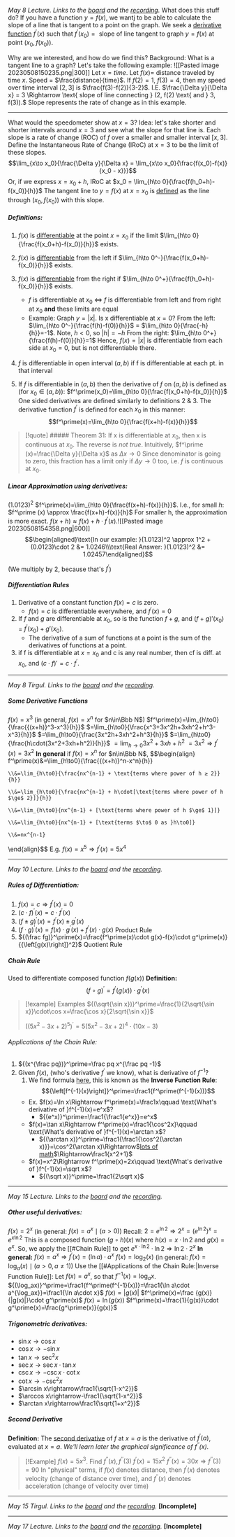 *May 8 Lecture. Links to the [board](https://drive.google.com/file/d/1BwMi6pAdCWz0UrAnsMBeoXTBa8z6roiN/view?usp=sharing) and the [recording](https://drive.google.com/file/d/1zN1ep3dD9x7Rmo8kGeQKTHNNBCH0p6RK/view?usp=sharing).*
What does this stuff do?
	If you have a function $y=f(x)$, we wantj to be able to calculate the slope of a line that is tangent to a point on the graph.
	We seek a <u>derivative function</u> $f^\prime(x)$ such that
		$f^\prime(x_0)=\text{ slope of line tangent to graph }y=f(x)\text{ at point }(x_0,f(x_0))$.

Why are we interested, and how do we find this?
Background:
	What is a tangent line to a graph?
	Let's take the following example:
		![[Pasted image 20230508150235.png|300]]
		Let $x=time$.
		Let $f(x) =$ distance traveled by time $x$.
		Speed = $\frac{distance}{time}$.
		If $f(2)=1$, $f(3)=4$, then my speed over time interval $[2,3]$ is $\frac{f(3)-f(2)}{3-2}$.
			I.E. $\frac{\Delta y}{\Delta x} = 3 \Rightarrow \text{ slope of line connecting } (2, f(2) \text{ and } 3, f(3)).$ 
		Slope represents the rate of change as in this example.

---
What would the speedometer show at $x=3$?
Idea: let's take shorter and shorter intervals around $x=3$ and see what the slope for that line is. Each slope is a rate of change (ROC) of $f$ over a smaller and smaller interval $[x,3]$. Define the Instantaneous Rate of Change (IRoC) at $x=3$ to be the limit of these slopes. $$\lim_{x\to x_0}{\frac{\Delta y}{\Delta x} = \lim_{x\to x_0}{\frac{f(x_0)-f(x)}{x_0 - x}}}$$ Or, if we express $x=x_0 + h$, IRoC at $x_0 = \lim_{h\to 0}{\frac{f(h_0+h)-f(x_0)}{h}}$
The tangent line to $y=f(x)$ at $x=x_0$ is <u>defined</u> as the line through $(x_0, f(x_0))$ with this slope.

##### Definitions:
1) $f(x)$ is <u>differentiable</u> at the point $x=x_0$ if the limit $\lim_{h\to 0}{\frac{f(x_0+h)-f(x_0)}{h}}$ exists.
2) $f(x)$ is <u>differentiable</u> from the left   if $\lim_{h\to 0^-}{\frac{f(x_0+h)-f(x_0)}{h}}$ exists.
3) $f(x)$ is <u>differentiable</u> from the right if $\lim_{h\to 0^+}{\frac{f(h_0+h)-f(x_0)}{h}}$ exists.
	- $f$ is differentiable at $x_0$ $\iff$ $f$ is differentiable from left and from right at $x_0$ **and** these limits are equal
	
	* Example: Graph $y=|x|$. Is x differentiable at $x=0$?
	  From the left: $\lim_{h\to 0^-}{\frac{f(h)-f(0)}{h}}$ = $\lim_{h\to 0}{\frac{-h}{h}}=-1$. Note, $h<0$, so $|h|=-h$
	  From the right: $\lim_{h\to 0^+}{\frac{f(h)-f(0)}{h}}=1$
	  Hence, $f(x)=|x|$ is differentiable from each side at $x_0=0$, but is not differentiable there.
4) $f$ is differentiable in open interval $(a,b)$ if f is differentiable at each pt. in that interval
5) If $f$ is differentiable in $(a,b)$ then the derivative of $f$ on $(a,b)$ is defined as (for $x_0\in(a,b)$): $f^\prime(x_0)=\lim_{h\to 0}{\frac{f(x_0+h)-f(x_0)}{h}}$
	One sided derivatives are defined similarly to definitions 2 & 3.
The derivative function $f^\prime$ is defined for each $x_0$ in this manner: $$f^\prime(x)=\lim_{h\to 0}{\frac{f(x+h)-f(x)}{h}}$$

> [!quote] ##### Theorem 31:
> If x is differentiable at $x_0$, then x is continuous at $x_0$. The reverse is *not true*.
> Intuitively, $f^\prime (x)=\frac{\Delta y}{\Delta x}$ as $\Delta x \to 0$ Since denominator is going to zero, this fraction has a limit only if $\Delta y\to 0$ too, i.e. $f$ is continuous at $x_0$.

##### Linear Approximation using derivatives:
$(1.0123)^2$
$f^\prime(x)=\lim_{h\to 0}{\frac{f(x+h)-f(x)}{h}}$. I.e., for small $h$:
$f^\prime (x) \approx \frac{f(x+h)-f(x)}{h}$
For smaller h, the approximation is more exact.
$f(x+h)\approx f(x)+h\cdot f^\prime (x)$.![[Pasted image 20230508154358.png|600]]
$$\begin{aligned}\text{In our example: }(1.0123)^2 \approx 1^2 + (0.0123)\cdot 2 &= 1.0246\\\text{Real Answer: }(1.0123)^2 &= 1.02457\end{aligned}$$

(We multiply by 2, because that's $f^\prime$)

##### Differentiation Rules
1) Derivative of a constant function $f(x)=c$ is zero.
	- $f(x)=c$ is differentiable everywhere, and $f^\prime(x)=0$
2) If $f$ and $g$ are differentiable at $x_0$, so is the function $f+g$, and $(f+g)\prime(x_0)$ = $f^\prime(x_0) + g\prime(x_0)$.
	- The derivative of a sum of functions at a point is the sum of the derivatives of functions at a point.
3) if f is differentiable at $x=x_0$ and c is any real number, then cf is diff. at $x_0$, and $(c\cdot f)\prime = c\cdot f^\prime$.
---
*May 8 Tirgul. Links to the [board](https://drive.google.com/file/d/1S_NZEhPPuh-J7UZWxVKXWi7kgmO_z-7Q/view?usp=sharing) and the [recording](https://drive.google.com/file/d/1zN1ep3dD9x7Rmo8kGeQKTHNNBCH0p6RK/view?usp=sharing).*
##### Some Derivative Functions
$f(x)=x^3$ (in general, $f(x) = x^n$ for $n\in\Bbb N$)
$f^\prime(x)=\lim_{h\to0}{\frac{{(x+h)}^3-x^3}{h}}$
$=\lim_{h\to0}{\frac{x^3+3x^2h+3xh^2+h^3-x^3}{h}}$
$=\lim_{h\to0}{\frac{3x^2h+3xh^2+h^3}{h}}$
$=\lim_{h\to0}{\frac{h\cdot(3x^2+3xh+h^2)}{h}}$
$=\lim_{h\to0}{3x^2+3xh+h^2}$
$=3x^2 \Rightarrow f^\prime(x)=3x^2$
**In general**
if $f(x) = x^n$ for $n\in\Bbb N$,
$$\begin{align}
	f^\prime(x)&=\lim_{h\to0}{\frac{{(x+h)}^n-x^n}{h}}
	
	\\&=\lim_{h\to0}{\frac{nx^{n-1} + \text{terms where power of h ≥ 2}}{h}}
	
	\\&=\lim_{h\to0}{\frac{nx^{n-1} + h\cdot[\text{terms where power of h $\ge$ 2}]}{h}}
	
	\\&=\lim_{h\to0}{nx^{n-1} + [\text{terms where power of h $\ge$ 1}]}
	
	\\&=\lim_{h\to0}{nx^{n-1} + [\text{terms $\to$ 0 as }h\to0]}
	
	\\&=nx^{n-1}
\end{align}$$
E.g. $f(x) = x^5\Rightarrow f^\prime(x)=5x^4$

---
*May 10 Lecture. Links to the [board](https://drive.google.com/file/d/1z4C-JCqc7vx1cP1Z-UaKlwRk_358B4eq/view?usp=sharing) and the [recording](https://drive.google.com/file/d/10TehH0JSiymOF9wxWyi-5U3tamo7EgTT/view?usp=sharing).*
##### Rules of Differentiation:
1. $f(x)=c\Rightarrow f^\prime(x)=0$
2. ${(c\cdot f)}^\prime(x)=c\cdot f^\prime(x)$
3. ${(f\pm g)}^\prime(x)=f^\prime(x)\pm g^\prime(x)$
4. ${(f\cdot g)}^\prime(x)=f(x)\cdot g^\prime(x)+f^\prime(x)\cdot g(x)$
	Product Rule
5. ${(\frac fg)}^\prime(x)=\frac{f^\prime(x)\cdot g(x)-f(x)\cdot g^\prime(x)}{{\left[g(x)\right]}^2}$
	Quotient Rule

##### Chain Rule
Used to differentiate composed function $f(g(x))$
	**Definition:** $${(f\circ g)}^\prime=f^\prime(g(x))\cdot g^\prime(x)$$
> [!example] Examples
> ${(\sqrt{\sin x})}^\prime=\frac{1}{2\sqrt{\sin x}}\cdot\cos x=\frac{\cos x}{2\sqrt{\sin x}}$
> 
> ${({(5x^2-3x+2)}^5)}^\prime=5{(5x^2-3x+2)}^4\cdot(10x-3)$

###### Applications of the Chain Rule:
1. ${(x^{\frac pq})}^\prime=\frac pq x^{\frac pq -1}$
2. Given $f(x)$, (who's derivative $f^\prime$ we know), what is derivative of $f^{-1}$?
	1. We find formula [here](https://drive.google.com/file/d/10TehH0JSiymOF9wxWyi-5U3tamo7EgTT/view?t=1h19m), this is known as the **Inverse Function Rule**:$${\left[f^{-1}(x)\right]}^\prime=\frac1{f^\prime(f^{-1}(x))}$$
	- Ex. $f(x)=\ln x\Rightarrow f^\prime(x)=\frac1x\qquad \text{What's derivative of }f^{-1}(x)=e^x$?
		- ${(e^x)}^\prime=\frac1{\frac1{e^x}}=e^x$
	- $f(x)=\tan x\Rightarrow f^\prime(x)=\frac1{\cos^2x}\qquad \text{What's derivative of }f^{-1}(x)=\arctan x$?
		- ${(\arctan x)}^\prime=\frac1{\frac1{\cos^2(\arctan x)}}=\cos^2(\arctan x)\Rightarrow$[lots of math](https://drive.google.com/file/d/10TehH0JSiymOF9wxWyi-5U3tamo7EgTT/view?t=1h34m30s)$\Rightarrow\frac1{x^2+1}$
	- $f(x)=x^2\Rightarrow f^\prime(x)=2x\qquad \text{What's derivative of }f^{-1}(x)=\sqrt x$?
		- ${(\sqrt x)}^\prime=\frac1{2\sqrt x}$
---
*May 15 Lecture. Links to the [board](https://drive.google.com/file/d/1dFASNn6Xd4YzXUSHsNLkqV739o3WLJLu/view?usp=sharing) and the [recording](https://drive.google.com/file/d/15RNuaMs73eEMTTOE6A2OBvyYL6uSSnAJ/view?usp=sharing).*
##### Other useful derivatives:
$f(x)=2^x$ (in general: $f(x)=a^x\mid (a>0)$)
	Recall: $2=e^{\ln2}\Rightarrow2^x={(e^{\ln2})}^x=e^{x\ln2}$
	This is a composed function $(g\circ h)(x)$ where $h(x)=x\cdot\ln2$ and $g(x)=e^x$.
	So, we apply the [[#Chain Rule]] to get $e^{x\cdot\ln2}\cdot\ln2\Rightarrow\ln2\cdot 2^x$
	**In general:**
	$f(x)=a^x\Rightarrow f^\prime(x)=(\ln a)\cdot a^x$
$f(x)=\log_2(x)$ (in general: $f(x)=\log_a(x)\mid(a>0,a\not=1)$)
	Use the [[#Applications of the Chain Rule:|Inverse Function Rule]]:
	Let $f(x)=a^x$, so that $f^{-1}(x)=\log_ax$.
	${(\log_ax)}^\prime=\frac1{f^\prime(f^{-1}(x))}=\frac1{\ln a\cdot a^{\log_ax}}=\frac1{\ln a\cdot x}$
$f(x)=|g(x)|$
	$f^\prime(x)=\frac {g(x)}{|g(x)|}\cdot g^\prime(x)$
$f(x)=\ln(g(x))$
	$f^\prime(x)=\frac{1}{g(x)}\cdot g^\prime(x)=\frac{g^\prime(x)}{g(x)}$
##### Trigonometric derivatives:
- $\sin x\rightarrow\cos x$
- $\cos x\rightarrow-\sin x$
- $\tan x\rightarrow\sec^2x$ 
- $\sec x\rightarrow\sec x\cdot\tan x$
- $\csc x\rightarrow-\csc x\cdot\cot x$
- $\cot x\rightarrow-\csc^2x$
- $\arcsin x\rightarrow\frac1{\sqrt{1-x^2}}$
- $\arccos x\rightarrow-\frac1{\sqrt{1-x^2}}$
- $\arctan x\rightarrow\frac1{\sqrt{1+x^2}}$
##### Second Derivative
**Definition:** The <u>second derivative</u> of $f$ at $x=a$ is the derivative of $f^\prime(a)$, evaluated at $x=a$.
*We'll learn later the graphical significance of $f^{\prime\prime}(x)$.*

> [!Example]
> $f(x)=5x^3$. Find $f^{\prime\prime}(x),f^{\prime\prime}(3)$
> $f^{\prime}(x)=15x^2$
> $f^{\prime\prime}(x)=30x\Rightarrow f^{\prime\prime}(3)=90$
In "physical" terms, if $f(x)$ denotes distance, then $f^\prime(x)$ denotes velocity (change of distance over time), and $f^{\prime\prime}(x)$ denotes acceleration (change of velocity over time)

---
*May 15 Tirgul. Links to the [board](https://drive.google.com/file/d/1tpdT4hh9mK4BQsP4c0kzmhpqJ22tFux7/view?usp=sharing) and the [recording](https://drive.google.com/file/d/1DYerFUrS_VTiF-x110mAMMfijngYG4Y7/view?usp=sharing).*
**\[Incomplete]**

---
*May 17 Lecture. Links to the [board](https://drive.google.com/file/d/1uoFO6oGx4snb2b7w5d6NiHLif-sXGahC/view?usp=sharing) and the [recording](https://drive.google.com/file/d/1LCHNtfOGq5c4wNoIxWh8H0RmwglGTSME/view?usp=sharing).*
**\[Incomplete]**
